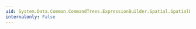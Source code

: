```yaml
---
uid: System.Data.Common.CommandTrees.ExpressionBuilder.Spatial.SpatialEdmFunctions.SpatialOverlaps(System.Data.Common.CommandTrees.DbExpression,System.Data.Common.CommandTrees.DbExpression)
internalonly: False
---
```

